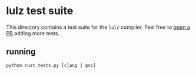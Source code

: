 # lulz test suite

This directory contains a test suite for the `lulz` compiler. Feel free 
to [open a PR](https://github.com/MonliH/lulz/pulls) adding more tests.

## running

```bash
python rust_tests.py [clang | gcc]
```
